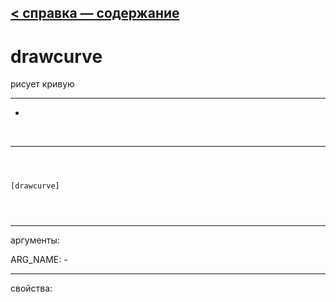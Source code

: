 [< справка — содержание](index.html)
---

# drawcurve


рисует кривую

---

-
<br>


---


```



[drawcurve]


            
```

---
аргументы:

ARG_NAME: -<br>

---
свойства:


